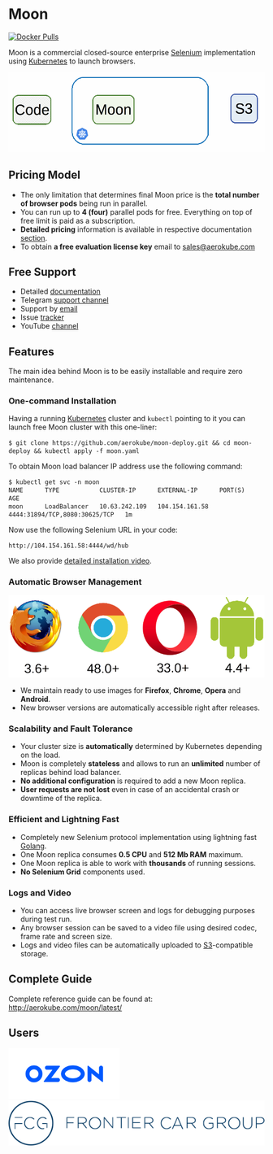 # Moon
[![Docker Pulls](https://img.shields.io/docker/pulls/aerokube/moon.svg)](https://hub.docker.com/r/aerokube/moon)


Moon is a commercial closed-source enterprise [Selenium](https://en.wikipedia.org/wiki/Selenium_(software)) implementation using [Kubernetes](https://kubernetes.io/) to launch browsers.

![Moon Animation](img/moon-animation.gif)

## Pricing Model

* The only limitation that determines final Moon price is the **total number of browser pods** being run in parallel.
* You can run up to **4 (four)** parallel pods for free. Everything on top of free limit is paid as a subscription.
* **Detailed pricing** information is available in respective documentation [section](https://aerokube.com/moon/latest/#_pricing).
* To obtain **a free evaluation license key** email to [sales@aerokube.com](mailto:sales@aerokube.com)

## Free Support

* Detailed [documentation](http://aerokube.com/moon/latest/)
* Telegram [support channel](https://t.me/aerokube_moon)
* Support by [email](mailto:support@aerokube.com)
* Issue [tracker](https://github.com/aerokube/moon/issues)
* YouTube [channel](https://www.youtube.com/channel/UC9HvE3FNfTvftzpvXi9c69g)

## Features

The main idea behind Moon is to be easily installable and require zero maintenance.

### One-command Installation

Having a running [Kubernetes](https://kubernetes.io/) cluster and `kubectl` pointing to it you can launch free Moon cluster with this one-liner:

```
$ git clone https://github.com/aerokube/moon-deploy.git && cd moon-deploy && kubectl apply -f moon.yaml
```

To obtain Moon load balancer IP address use the following command:

```
$ kubectl get svc -n moon
NAME      TYPE           CLUSTER-IP      EXTERNAL-IP      PORT(S)                         AGE
moon      LoadBalancer   10.63.242.109   104.154.161.58   4444:31894/TCP,8080:30625/TCP   1m
```

Now use the following Selenium URL in your code:
```
http://104.154.161.58:4444/wd/hub
```

We also provide [detailed installation video](https://www.youtube.com/watch?v=x6MjkS_31e4). 

### Automatic Browser Management

![Browsers](img/available-browsers.png)

* We maintain ready to use images for **Firefox**, **Chrome**, **Opera** and **Android**.
* New browser versions are automatically accessible right after releases.

### Scalability and Fault Tolerance

* Your cluster size is **automatically** determined by Kubernetes depending on the load.
* Moon is completely **stateless** and allows to run an **unlimited** number of replicas behind load balancer.
* **No additional configuration** is required to add a new Moon replica.
* **User requests are not lost** even in case of an accidental crash or downtime of the replica.

### Efficient and Lightning Fast

* Completely new Selenium protocol implementation using lightning fast [Golang](https://golang.org/).
* One Moon replica consumes **0.5 CPU** and **512 Mb RAM** maximum.
* One Moon replica is able to work with **thousands** of running sessions.
* **No Selenium Grid** components used.

### Logs and Video

* You can access live browser screen and logs for debugging purposes during test run.
* Any browser session can be saved to a video file using desired codec, frame rate and screen size.
* Logs and video files can be automatically uploaded to [S3](https://en.wikipedia.org/wiki/Amazon_S3)-compatible storage.

## Complete Guide

Complete reference guide can be found at: http://aerokube.com/moon/latest/

## Users

[![Ozon.ru](img/logo/ozon.png)](https://www.ozon.ru/) [![Frontier Car Group](img/logo/frontier-car-group.png)](https://www.frontiercargroup.com/)
